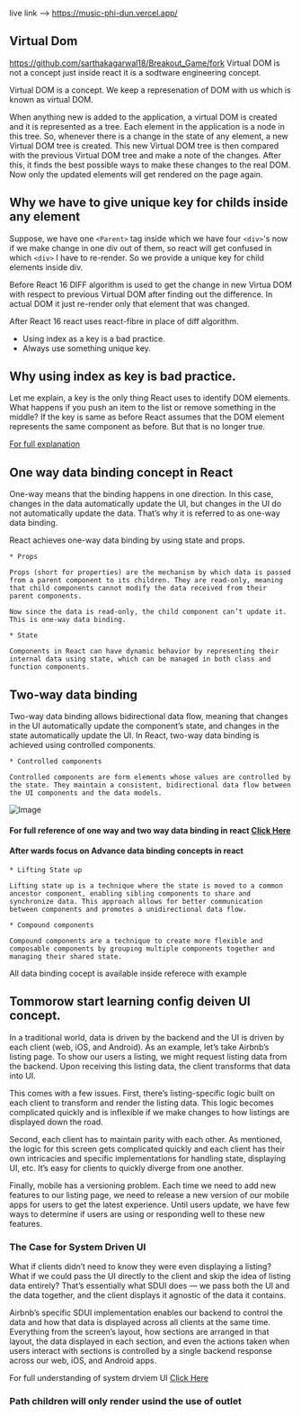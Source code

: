 live link --> https://music-phi-dun.vercel.app/

## Virtual Dom
https://github.com/sarthakagarwal18/Breakout_Game/fork
Virtual DOM is not a concept just inside react it is a sodtware engineering concept.

Virtual DOM is a concept. We keep a represenation of DOM with us which is known as virtual DOM.

When anything new is added to the application, a virtual DOM is created and it is represented as a tree. Each element in the application is a node in this tree. So, whenever there is a change in the state of any element, a new Virtual DOM tree is created. This new Virtual DOM tree is then compared with the previous Virtual DOM tree and make a note of the changes. After this, it finds the best possible ways to make these changes to the real DOM. Now only the updated elements will get rendered on the page again.

## Why we have to give unique key for childs inside any element

Suppose, we have one `<Parent>` tag inside which we have four `<div>`'s now if we make change in one div out of them, so react will get confused in which `<div>` I have to re-render. So we provide a unique key for child elements inside div.

Before React 16 DIFF algorithm is used to get the change in new Virtua DOM with respect to previous Virtual DOM after finding out the difference. In actual DOM it just re-render only that element that was changed.

After React 16 react uses react-fibre in place of diff algorithm.

- Using index as a key is a bad practice.
- Always use something unique key.

## Why using index as key is bad practice.

Let me explain, a key is the only thing React uses to identify DOM elements. What happens if you push an item to the list or remove something in the middle? If the key is same as before React assumes that the DOM element represents the same component as before. But that is no longer true.

[For full explanation](https://robinpokorny.medium.com/index-as-a-key-is-an-anti-pattern-e0349aece318)


## One way data binding concept in React

One-way means that the binding happens in one direction. In this case, changes in the data automatically update the UI, but changes in the UI do not automatically update the data. That’s why it is referred to as one-way data binding.

React achieves one-way data binding by using state and props.

    * Props

    Props (short for properties) are the mechanism by which data is passed from a parent component to its children. They are read-only, meaning that child components cannot modify the data received from their parent components.

    Now since the data is read-only, the child component can’t update it. This is one-way data binding.

    * State

    Components in React can have dynamic behavior by representing their internal data using state, which can be managed in both class and function components.


## Two-way data binding

Two-way data binding allows bidirectional data flow, meaning that changes in the UI automatically update the component’s state, and changes in the state automatically update the UI. In React, two-way data binding is achieved using controlled components.

    * Controlled components

    Controlled components are form elements whose values are controlled by the state. They maintain a consistent, bidirectional data flow between the UI components and the data models.

![Image](https://handsontable.com/blog/wp-content/uploads/2023/04/image10.png)

#### For full reference of one way and two way data binding in react [Click Here](https://handsontable.com/blog/understanding-data-binding-in-react)

#### After wards focus on Advance data binding concepts in react
    * Lifting State up

    Lifting state up is a technique where the state is moved to a common ancestor component, enabling sibling components to share and synchronize data. This approach allows for better communication between components and promotes a unidirectional data flow.

    * Compound components

    Compound components are a technique to create more flexible and composable components by grouping multiple components together and managing their shared state.

All data binding cocept is available inside referece with example

## Tommorow start learning config deiven UI concept.

In a traditional world, data is driven by the backend and the UI is driven by each client (web, iOS, and Android). As an example, let’s take Airbnb’s listing page. To show our users a listing, we might request listing data from the backend. Upon receiving this listing data, the client transforms that data into UI.

This comes with a few issues. First, there’s listing-specific logic built on each client to transform and render the listing data. This logic becomes complicated quickly and is inflexible if we make changes to how listings are displayed down the road.

Second, each client has to maintain parity with each other. As mentioned, the logic for this screen gets complicated quickly and each client has their own intricacies and specific implementations for handling state, displaying UI, etc. It’s easy for clients to quickly diverge from one another.

Finally, mobile has a versioning problem. Each time we need to add new features to our listing page, we need to release a new version of our mobile apps for users to get the latest experience. Until users update, we have few ways to determine if users are using or responding well to these new features.

### The Case for System Driven UI

What if clients didn’t need to know they were even displaying a listing? What if we could pass the UI directly to the client and skip the idea of listing data entirely? That’s essentially what SDUI does — we pass both the UI and the data together, and the client displays it agnostic of the data it contains.

Airbnb’s specific SDUI implementation enables our backend to control the data and how that data is displayed across all clients at the same time. Everything from the screen’s layout, how sections are arranged in that layout, the data displayed in each section, and even the actions taken when users interact with sections is controlled by a single backend response across our web, iOS, and Android apps.

For full understanding of system drviem UI [Click Here](https://medium.com/airbnb-engineering/a-deep-dive-into-airbnbs-server-driven-ui-system-842244c5f5)

### Path children will only render usind the use of outlet
